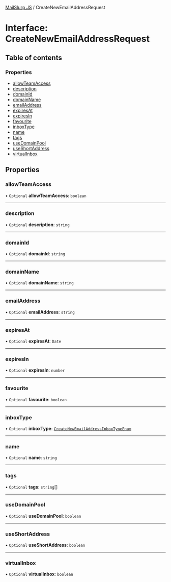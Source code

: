 [MailSlurp JS](../README.md) / CreateNewEmailAddressRequest

# Interface: CreateNewEmailAddressRequest

## Table of contents

### Properties

- [allowTeamAccess](CreateNewEmailAddressRequest.md#allowteamaccess)
- [description](CreateNewEmailAddressRequest.md#description)
- [domainId](CreateNewEmailAddressRequest.md#domainid)
- [domainName](CreateNewEmailAddressRequest.md#domainname)
- [emailAddress](CreateNewEmailAddressRequest.md#emailaddress)
- [expiresAt](CreateNewEmailAddressRequest.md#expiresat)
- [expiresIn](CreateNewEmailAddressRequest.md#expiresin)
- [favourite](CreateNewEmailAddressRequest.md#favourite)
- [inboxType](CreateNewEmailAddressRequest.md#inboxtype)
- [name](CreateNewEmailAddressRequest.md#name)
- [tags](CreateNewEmailAddressRequest.md#tags)
- [useDomainPool](CreateNewEmailAddressRequest.md#usedomainpool)
- [useShortAddress](CreateNewEmailAddressRequest.md#useshortaddress)
- [virtualInbox](CreateNewEmailAddressRequest.md#virtualinbox)

## Properties

### allowTeamAccess

• `Optional` **allowTeamAccess**: `boolean`

___

### description

• `Optional` **description**: `string`

___

### domainId

• `Optional` **domainId**: `string`

___

### domainName

• `Optional` **domainName**: `string`

___

### emailAddress

• `Optional` **emailAddress**: `string`

___

### expiresAt

• `Optional` **expiresAt**: `Date`

___

### expiresIn

• `Optional` **expiresIn**: `number`

___

### favourite

• `Optional` **favourite**: `boolean`

___

### inboxType

• `Optional` **inboxType**: [`CreateNewEmailAddressInboxTypeEnum`](../enums/CreateNewEmailAddressInboxTypeEnum.md)

___

### name

• `Optional` **name**: `string`

___

### tags

• `Optional` **tags**: `string`[]

___

### useDomainPool

• `Optional` **useDomainPool**: `boolean`

___

### useShortAddress

• `Optional` **useShortAddress**: `boolean`

___

### virtualInbox

• `Optional` **virtualInbox**: `boolean`
